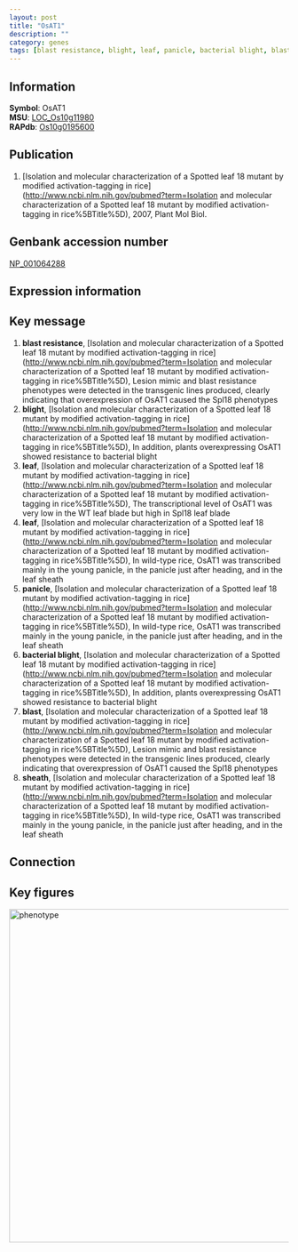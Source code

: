 ```yaml
---
layout: post
title: "OsAT1"
description: ""
category: genes
tags: [blast resistance, blight, leaf, panicle, bacterial blight, blast, sheath]
---
```


## Information
__Symbol__: OsAT1  
__MSU__: [LOC_Os10g11980](http://rice.plantbiology.msu.edu/cgi-bin/ORF_infopage.cgi?orf=LOC_Os10g11980)  
__RAPdb__: [Os10g0195600](http://rapdb.dna.affrc.go.jp/viewer/gbrowse_details/irgsp1?name=Os10g0195600)  

## Publication
1. [Isolation and molecular characterization of a Spotted leaf 18 mutant by modified activation-tagging in rice](http://www.ncbi.nlm.nih.gov/pubmed?term=Isolation and molecular characterization of a Spotted leaf 18 mutant by modified activation-tagging in rice%5BTitle%5D), 2007, Plant Mol Biol.

## Genbank accession number
[NP_001064288](http://www.ncbi.nlm.nih.gov/nuccore/NP_001064288)  

## Expression information

## Key message
1. __blast resistance__, [Isolation and molecular characterization of a Spotted leaf 18 mutant by modified activation-tagging in rice](http://www.ncbi.nlm.nih.gov/pubmed?term=Isolation and molecular characterization of a Spotted leaf 18 mutant by modified activation-tagging in rice%5BTitle%5D),  Lesion mimic and blast resistance phenotypes were detected in the transgenic lines produced, clearly indicating that overexpression of OsAT1 caused the Spl18 phenotypes
2. __blight__, [Isolation and molecular characterization of a Spotted leaf 18 mutant by modified activation-tagging in rice](http://www.ncbi.nlm.nih.gov/pubmed?term=Isolation and molecular characterization of a Spotted leaf 18 mutant by modified activation-tagging in rice%5BTitle%5D),  In addition, plants overexpressing OsAT1 showed resistance to bacterial blight
3. __leaf__, [Isolation and molecular characterization of a Spotted leaf 18 mutant by modified activation-tagging in rice](http://www.ncbi.nlm.nih.gov/pubmed?term=Isolation and molecular characterization of a Spotted leaf 18 mutant by modified activation-tagging in rice%5BTitle%5D),  The transcriptional level of OsAT1 was very low in the WT leaf blade but high in Spl18 leaf blade
4. __leaf__, [Isolation and molecular characterization of a Spotted leaf 18 mutant by modified activation-tagging in rice](http://www.ncbi.nlm.nih.gov/pubmed?term=Isolation and molecular characterization of a Spotted leaf 18 mutant by modified activation-tagging in rice%5BTitle%5D),  In wild-type rice, OsAT1 was transcribed mainly in the young panicle, in the panicle just after heading, and in the leaf sheath
5. __panicle__, [Isolation and molecular characterization of a Spotted leaf 18 mutant by modified activation-tagging in rice](http://www.ncbi.nlm.nih.gov/pubmed?term=Isolation and molecular characterization of a Spotted leaf 18 mutant by modified activation-tagging in rice%5BTitle%5D),  In wild-type rice, OsAT1 was transcribed mainly in the young panicle, in the panicle just after heading, and in the leaf sheath
6. __bacterial blight__, [Isolation and molecular characterization of a Spotted leaf 18 mutant by modified activation-tagging in rice](http://www.ncbi.nlm.nih.gov/pubmed?term=Isolation and molecular characterization of a Spotted leaf 18 mutant by modified activation-tagging in rice%5BTitle%5D),  In addition, plants overexpressing OsAT1 showed resistance to bacterial blight
7. __blast__, [Isolation and molecular characterization of a Spotted leaf 18 mutant by modified activation-tagging in rice](http://www.ncbi.nlm.nih.gov/pubmed?term=Isolation and molecular characterization of a Spotted leaf 18 mutant by modified activation-tagging in rice%5BTitle%5D),  Lesion mimic and blast resistance phenotypes were detected in the transgenic lines produced, clearly indicating that overexpression of OsAT1 caused the Spl18 phenotypes
8. __sheath__, [Isolation and molecular characterization of a Spotted leaf 18 mutant by modified activation-tagging in rice](http://www.ncbi.nlm.nih.gov/pubmed?term=Isolation and molecular characterization of a Spotted leaf 18 mutant by modified activation-tagging in rice%5BTitle%5D),  In wild-type rice, OsAT1 was transcribed mainly in the young panicle, in the panicle just after heading, and in the leaf sheath

## Connection

## Key figures
<img src="http://ricencode.github.io/images/OsAT1.pheno.png" alt="phenotype"  style="width: 600px;"/>



